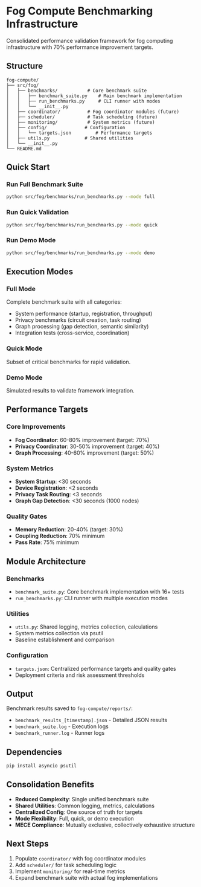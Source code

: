 # Fog Compute Benchmarking Infrastructure

Consolidated performance validation framework for fog computing infrastructure with 70% performance improvement targets.

## Structure

```
fog-compute/
├── src/fog/
│   ├── benchmarks/           # Core benchmark suite
│   │   ├── benchmark_suite.py    # Main benchmark implementation
│   │   ├── run_benchmarks.py     # CLI runner with modes
│   │   └── __init__.py
│   ├── coordinator/          # Fog coordinator modules (future)
│   ├── scheduler/            # Task scheduling (future)
│   ├── monitoring/           # System metrics (future)
│   ├── config/              # Configuration
│   │   └── targets.json         # Performance targets
│   ├── utils.py             # Shared utilities
│   └── __init__.py
└── README.md
```

## Quick Start

### Run Full Benchmark Suite
```bash
python src/fog/benchmarks/run_benchmarks.py --mode full
```

### Run Quick Validation
```bash
python src/fog/benchmarks/run_benchmarks.py --mode quick
```

### Run Demo Mode
```bash
python src/fog/benchmarks/run_benchmarks.py --mode demo
```

## Execution Modes

### Full Mode
Complete benchmark suite with all categories:
- System performance (startup, registration, throughput)
- Privacy benchmarks (circuit creation, task routing)
- Graph processing (gap detection, semantic similarity)
- Integration tests (cross-service, coordination)

### Quick Mode
Subset of critical benchmarks for rapid validation.

### Demo Mode
Simulated results to validate framework integration.

## Performance Targets

### Core Improvements
- **Fog Coordinator**: 60-80% improvement (target: 70%)
- **Privacy Coordinator**: 30-50% improvement (target: 40%)
- **Graph Processing**: 40-60% improvement (target: 50%)

### System Metrics
- **System Startup**: <30 seconds
- **Device Registration**: <2 seconds
- **Privacy Task Routing**: <3 seconds
- **Graph Gap Detection**: <30 seconds (1000 nodes)

### Quality Gates
- **Memory Reduction**: 20-40% (target: 30%)
- **Coupling Reduction**: 70% minimum
- **Pass Rate**: 75% minimum

## Module Architecture

### Benchmarks
- `benchmark_suite.py`: Core benchmark implementation with 16+ tests
- `run_benchmarks.py`: CLI runner with multiple execution modes

### Utilities
- `utils.py`: Shared logging, metrics collection, calculations
- System metrics collection via psutil
- Baseline establishment and comparison

### Configuration
- `targets.json`: Centralized performance targets and quality gates
- Deployment criteria and risk assessment thresholds

## Output

Benchmark results saved to `fog-compute/reports/`:
- `benchmark_results_[timestamp].json` - Detailed JSON results
- `benchmark_suite.log` - Execution logs
- `benchmark_runner.log` - Runner logs

## Dependencies

```bash
pip install asyncio psutil
```

## Consolidation Benefits

- **Reduced Complexity**: Single unified benchmark suite
- **Shared Utilities**: Common logging, metrics, calculations
- **Centralized Config**: One source of truth for targets
- **Mode Flexibility**: Full, quick, or demo execution
- **MECE Compliance**: Mutually exclusive, collectively exhaustive structure

## Next Steps

1. Populate `coordinator/` with fog coordinator modules
2. Add `scheduler/` for task scheduling logic
3. Implement `monitoring/` for real-time metrics
4. Expand benchmark suite with actual fog implementations